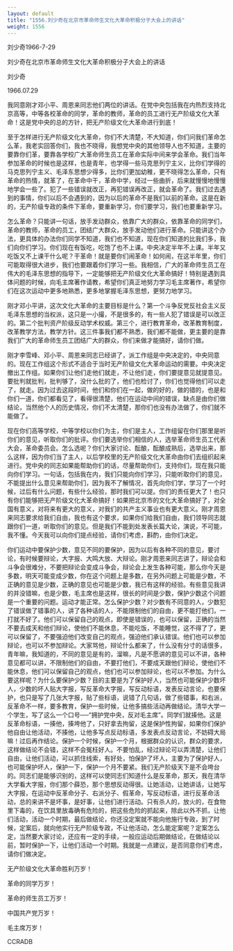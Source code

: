 ```yaml
---
layout: default
title: "1556.刘少奇在北京市革命师生文化大革命积极分子大会上的讲话"
weight: 1556
---
```


刘少奇1966-7-29

刘少奇在北京市革命师生文化大革命积极分子大会上的讲话

刘少奇

1966.07.29

我同意刚才邓小平、周恩来同志他们两位的讲话。在党中央包括我在内热烈支持北京高等，中等各校革命的同学，革命的教师，革命的员工进行无产阶级文化大革命！这是党中央的总的方针，把无产阶级文化大革命进行到底！

至于怎样进行无产阶级文化大革命，你们不大清楚，不大知道，你们问我们革命怎么革，我老实回答你们，我也不晓得，我想党中央的其他领导人也不知道，主要的要靠你们革，要靠各学校广大革命师生员工在革命实际中间来学会革命。我们当年参加革命的时候也是这样，也是青年，也学得一些马克思列宁主义，比你们学得的马克思列宁主义、毛泽东思想少得多，比你们更加幼稚，更不晓得怎么革命，只有革命的热情，就革了，在革命中干，革命中学，经过一些曲折，后来就慢慢地慢慢地学会一些了。犯了一些错误就改正，再犯错误再改正，就会革命了。我们过去遇到的事情，你们以后不会遇到的，因为以后的革命不是我们以前的革命。这是在新的，无产阶级专政的条件下革命，要重新学习，你们要学习，我们也要重新学习。

怎么革命？只能讲一句话，放手发动群众，依靠广大的群众，依靠革命的同学们，革命的教师，革命的员工，团结广大群众，放手发动他们进行革命。只能讲这个办法，更具体的办法你们同学不知道，我们也不知道，现在你们知道的比我们多，我们向你们学习。你们现在有饭吃，吃饱了也不上课。中央决定半年不上课。半年又吃饭又不上课干什么呢？干革命！就是要你们闹革命！如何闹，在这半年里，你们可能取得很大进步，我们也要跟着你们学习一些。我相信，广大的革命师生员工在伟大的毛泽东思想的指导下，一定能够把无产阶级文化大革命搞好！特别是遇到具体问题的时候，向毛主席著作请教，希望你们真正地努力学习毛主席著作，希望你们在这次运动中更多地熟悉，更多地掌握毛泽东思想，更努力地学习。

刚才邓小平讲，这次文化大革命的主要目标是什么？第一个斗争反党反社会主义反毛泽东思想的当权派，这只是一小撮，不是很多的，有一些人犯了错误是可以改正的。第二个批判资产阶级反动学术权威。第三个，进行教育革命，改革教育制度，改革教学方法，教学方针。这三件事我们都不熟悉，我们都不能做，更主要的是靠我们广大的革命师生员工团结广大的群众，你们来做才能搞好，请你们做。

刚才李雪峰、邓小平、周恩来同志已经讲了，派工作组是中央决定的，中央同意的。现在工作组这个形式不适合于当时无产阶级文化大革命运动的需要。中央决定撤出工作组。如果你们让他们走他们就走，不让他们走，你们要提意见就提意见。要批判就批判，批判够了，没什么批的了，他们也检讨了，你们也觉得他们可以走了，就走。因为过去这段时间，他们和你们在一起，做的好的，做的错的，也是和你们一道，你们都看见了，看得很清楚，他们在运动中间的错误，缺点是由你们做结论，当然他个人的历史情况，你们不太清楚，那你们也没有办法做了，你们就不能做了。

现在你们高等学校，中等学校以你们为主，你们是主人，工作组留在你们那里是听你们的意见，听取你们的批评。你们要选举你们相信的人，选举革命师生员工代表大会，革命委员会。怎么选呢？你们大家讨论、酝酿，酝酿成熟后，选举出来，那么这样，因为你们当了主人，以后学校里的无产阶级文化大革命由你们去组织起来进行。党中央的同志如果能帮助你们的话，尽量帮助你们，支持你们，现在我只能向你们学习。一句话，包括我在内，我们只能向你们学习，只能听取你们的意见，不能提出什么意见来帮助你们，因为我不了解情况，首先向你们学，学习了一个时候，过后有什么问题，有些什么经验，那时我们可以提。你们的责任更大了！也只有你们能够把无产阶级文化大革命搞好！如果把北京市的文化大革命搞好了，对全国有意义，对将来有更大的意义，对我们的共产主义事业也有更大意义。刚才周恩来同志要求给我们自由，我也有这个要求，如果你们给我们自由，我们领导同志就跟你们一道，听取你们的意见。但是我们不能到处发表长篇大论，演说，不可能，我不懂。今天我可以向你们提点经验，请你们考虑，斟酌，由你们决定。

你们运动中要保护少数，意见不同的要保护，因为以后有各种不同的意见，要讨论，有时候要辩论，大字报、大鸣大放、大辩论。刚才周恩来同志讲了，辩论会和斗争会很难分，不要把辩论会变成斗争会，辩论会上发生各种可能，那么你今天是多数，明天可能变成少数，你在这个问题上是多数，在另外问题上可能是少数，不正确的意见是少数，正确的意见也可能是少数，我已有这样的经验。有些意见我讲的并没错嘛，也是少数，毛主席也是这样，很长的时间是少数，保护少数这个问题是一个重要的问题。运动才能正常。怎么保护少数？对少数有不同意的人，少数犯了错误做了错事的人，讲了各种话的人，不能限制他们的自由，更不能打他们，一打就不好了。他们可以保留自己的观点，即使是错误的，也可以保留，正确的当然不要去成天和他们辩论，使他们不能休息，不能吃饭，不能睡觉，这不得了了，更可以保留了，不要强迫他们改变自己的观点，强迫他们承认错误。他们也可以参加辩论，也可以不参加辩论。大家骂他，辩论什么都来了，什么没有分寸的话很多，青年嘛，我知道的，不同的意见是有的，溜嘛，凡是不愿讲的意见可以不讲，各种意见都可以讲，不限制他们的自由，不要打他们，不要成天跟他们辩论，使他们不能休息，他们可以保留自己的观点，他们也可以参加辩论，也可以不参加。为什么要这样呢？为什么要保护少数？目的主要是为了保护好人，当然也可能保护少数坏人，少数的坏人贴大字报，写反革命大字报，写反动标语，发表反动言论，也要保护，也只是写了几张大字报，贴了些标语，说错了几句话，做了些错事，和右派，反革命不一样，要多教育，保护一些时候，让他多搞些活动再做结论。清华大学一个学生，写了这么一个口号──“拥护党中央，反对毛主席”。同学们就揍他。这是反革命标语，一揍他，揍垮他了，只好拿去拘留，这是保护性拘留，如果你们保护他自由让他活动，不揍他，让他多写点反动标语，多发表点反动言论，不妨碍大局嘛！过后再作结论。保护一个时候，保护一个月，根据群众的认识，群众的要求，这样做结论不会错，这样不会冤枉好人。不要怕乱，经过辩论可以弄清楚，让他们自由，让他们活动，可以抓住线索，有好处，怕保护了坏人，主要为了保护好人，也可能保护坏人，保护一下，保护一个月不要紧。我们无产阶级天下是不会垮台的。同志们是能够识别的，这样可以使同志们知道什么是反革命，那天，我在清华大学看大字报，你们那个薛恐，那个思想反动得很。让她活动，让她讲话，让她写大字报，在运动中反革命分子、右派分子、假革命，写反动标语，进行反革命活动，总的来讲不是坏事，是好事，让他们进行活动。只有杀人的，放火的，在食物里下毒的，在饮具里放毒确有危险的，把这些危险的抓起来，除此以外不抓，让他们活动，活动一个时期，最后做结论，你还没定案就不能向他施行专政，到了时候，定案后，就向他实行无产阶级专政，不让他活动，怎么能定案呢？定案怎么定，当然要大家讨论，还应有一定的手续，一般应运动后期做结论，在做结论以前，暂时保护一下，让他们活动一个时期。我就是一点建议，是否同意你们考虑，请你们做决定。

无产阶级文化大革命胜利万岁！

革命的同学万岁！

革命的师生员工万岁！

中国共产党万岁！

毛主席万岁！

CCRADB

